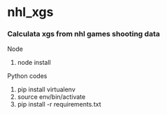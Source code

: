 # nhl_xgs
### Calculata xgs from nhl games shooting data

Node 
1. node install

Python codes
1. pip install virtualenv
2. source env/bin/activate
3. pip install -r requirements.txt
